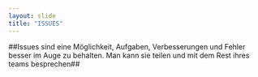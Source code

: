 ```yaml
---
layout: slide
title: "ISSUES"
---
```


##Issues sind eine Möglichkeit, Aufgaben, Verbesserungen und Fehler besser im Auge zu behalten. 
Man kann sie teilen und mit dem Rest ihres teams besprechen##
